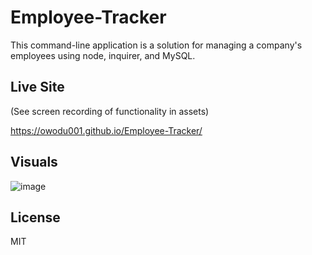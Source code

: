 # Employee-Tracker

This command-line application is a solution for managing a company's employees using node, inquirer, and MySQL.


## Live Site

(See screen recording of functionality in assets)

https://owodu001.github.io/Employee-Tracker/


## Visuals

![image](https://user-images.githubusercontent.com/55159065/71226286-ffcda380-22a0-11ea-822e-1f42f819f0bf.png)


## License

MIT